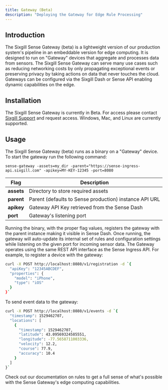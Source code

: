 ```yaml
---
title: Gateway (Beta)
description: "Deploying the Gateway for Edge Rule Processing"
---
```


## Introduction

The Sixgill Sense Gateway (beta) is a lightweight version of our production system's pipeline in an embeddable version for edge computing.  It is designed to run on "Gateway" devices that aggregate and processes data from sensors.  The Sixgill Sense Gateway can serve many use cases such as reducing networking costs by only propagating exceptional events or preserving privacy by taking actions on data that never touches the cloud.  Gateways can be configured via the Sixgill Dash or Sense API enabling dynamic capabilities on the edge.   

## Installation

The Sixgill Sense Gateway is currently in Beta.  For access please contact [Sixgill Support](support@sixgill.com) and request access.  Windows, Mac, and Linux are currently supported.    

## Usage

The Sixgill Sense Gateway (beta) runs as a binary on a "Gateway" device.  To start the gateway run the following command:  

```
sense-gateway -assets=my_dir -parent="https://sense-ingress-api.sixgill.com" -apikey=MY-KEY-12345 -port=8080
```

**Flag**|**Description**
-|-
**assets** | Directory to store required assets
**parent** | Parent (defaults to Sense production) instance API URL
**apikey** | Gateway API Key retrieved from the Sense Dash
**port** | Gateway's listening port

Running the binary, with the proper flag values, registers the gateway with the parent instance making it visible in Sense Dash.  Once running, the gateway will auto-update its internal set of rules and configuration settings while listening on the given port for incoming sensor data.  The Gateway operates using the same REST API interface as the Sense Ingress API.  For example, to register a device with the gateway:

```bash
curl -X POST http://localhost:8080/v1/registration -d `{
  "apiKey": "12345ABCDEF",
  "properties": {
    "model": "iPhone",
    "type": "iOS"
  }
}`
```

To send event data to the gateway:

```bash
curl -X POST http://localhost:8080/v1/events -d `{
  "timestamp": 1529462707,
  "locations": [
    {
      "timestamp": 1529462707,
      "latitude": 43.09569324585551,
      "longitude": -77.5658711003336,
      "velocity": 12.2,
      "course": 77.9,
      "accuracy": 10.4
    }
  ]
}`
```

Check out our documentation on rules to get a full sense of what's possible with the Sense Gateway's edge computing capabilities. 
